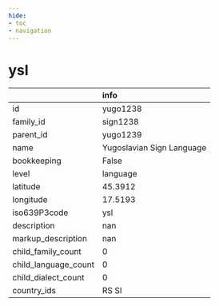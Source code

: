 ```yaml
---
hide:
- toc
- navigation
---
```

# ysl
|                      | info                      |
|:---------------------|:--------------------------|
| id                   | yugo1238                  |
| family_id            | sign1238                  |
| parent_id            | yugo1239                  |
| name                 | Yugoslavian Sign Language |
| bookkeeping          | False                     |
| level                | language                  |
| latitude             | 45.3912                   |
| longitude            | 17.5193                   |
| iso639P3code         | ysl                       |
| description          | nan                       |
| markup_description   | nan                       |
| child_family_count   | 0                         |
| child_language_count | 0                         |
| child_dialect_count  | 0                         |
| country_ids          | RS SI                     |